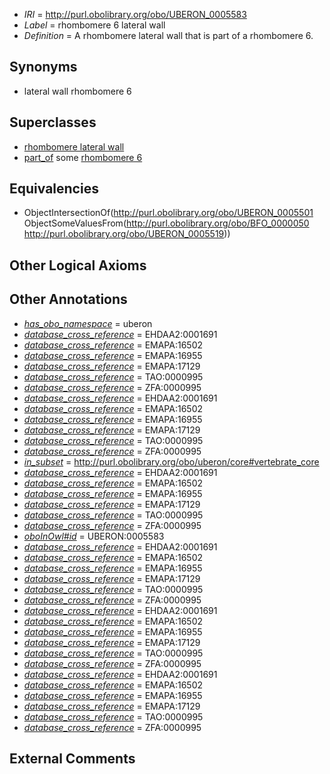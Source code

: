  * *IRI* = http://purl.obolibrary.org/obo/UBERON_0005583
 * *Label* = rhombomere 6 lateral wall
 * *Definition* = A rhombomere lateral wall that is part of a rhombomere 6.

## Synonyms

 * lateral wall rhombomere 6

## Superclasses

 * [rhombomere lateral wall](../../UBERON/01/UBERON_0005501.md)
 * [part_of](../../BFO/50/BFO_0000050.md) some [rhombomere 6](../../UBERON/19/UBERON_0005519.md)

## Equivalencies

 * ObjectIntersectionOf(<http://purl.obolibrary.org/obo/UBERON_0005501> ObjectSomeValuesFrom(<http://purl.obolibrary.org/obo/BFO_0000050> <http://purl.obolibrary.org/obo/UBERON_0005519>))

## Other Logical Axioms


## Other Annotations

 * *[has_obo_namespace](../../ce/oboInOwl#hasOBONamespace.md)* = uberon
 * *[database_cross_reference](../../ef/oboInOwl#hasDbXref.md)* = EHDAA2:0001691
 * *[database_cross_reference](../../ef/oboInOwl#hasDbXref.md)* = EMAPA:16502
 * *[database_cross_reference](../../ef/oboInOwl#hasDbXref.md)* = EMAPA:16955
 * *[database_cross_reference](../../ef/oboInOwl#hasDbXref.md)* = EMAPA:17129
 * *[database_cross_reference](../../ef/oboInOwl#hasDbXref.md)* = TAO:0000995
 * *[database_cross_reference](../../ef/oboInOwl#hasDbXref.md)* = ZFA:0000995
 * *[database_cross_reference](../../ef/oboInOwl#hasDbXref.md)* = EHDAA2:0001691
 * *[database_cross_reference](../../ef/oboInOwl#hasDbXref.md)* = EMAPA:16502
 * *[database_cross_reference](../../ef/oboInOwl#hasDbXref.md)* = EMAPA:16955
 * *[database_cross_reference](../../ef/oboInOwl#hasDbXref.md)* = EMAPA:17129
 * *[database_cross_reference](../../ef/oboInOwl#hasDbXref.md)* = TAO:0000995
 * *[database_cross_reference](../../ef/oboInOwl#hasDbXref.md)* = ZFA:0000995
 * *[in_subset](../../et/oboInOwl#inSubset.md)* = http://purl.obolibrary.org/obo/uberon/core#vertebrate_core
 * *[database_cross_reference](../../ef/oboInOwl#hasDbXref.md)* = EHDAA2:0001691
 * *[database_cross_reference](../../ef/oboInOwl#hasDbXref.md)* = EMAPA:16502
 * *[database_cross_reference](../../ef/oboInOwl#hasDbXref.md)* = EMAPA:16955
 * *[database_cross_reference](../../ef/oboInOwl#hasDbXref.md)* = EMAPA:17129
 * *[database_cross_reference](../../ef/oboInOwl#hasDbXref.md)* = TAO:0000995
 * *[database_cross_reference](../../ef/oboInOwl#hasDbXref.md)* = ZFA:0000995
 * *[oboInOwl#id](../../id/oboInOwl#id.md)* = UBERON:0005583
 * *[database_cross_reference](../../ef/oboInOwl#hasDbXref.md)* = EHDAA2:0001691
 * *[database_cross_reference](../../ef/oboInOwl#hasDbXref.md)* = EMAPA:16502
 * *[database_cross_reference](../../ef/oboInOwl#hasDbXref.md)* = EMAPA:16955
 * *[database_cross_reference](../../ef/oboInOwl#hasDbXref.md)* = EMAPA:17129
 * *[database_cross_reference](../../ef/oboInOwl#hasDbXref.md)* = TAO:0000995
 * *[database_cross_reference](../../ef/oboInOwl#hasDbXref.md)* = ZFA:0000995
 * *[database_cross_reference](../../ef/oboInOwl#hasDbXref.md)* = EHDAA2:0001691
 * *[database_cross_reference](../../ef/oboInOwl#hasDbXref.md)* = EMAPA:16502
 * *[database_cross_reference](../../ef/oboInOwl#hasDbXref.md)* = EMAPA:16955
 * *[database_cross_reference](../../ef/oboInOwl#hasDbXref.md)* = EMAPA:17129
 * *[database_cross_reference](../../ef/oboInOwl#hasDbXref.md)* = TAO:0000995
 * *[database_cross_reference](../../ef/oboInOwl#hasDbXref.md)* = ZFA:0000995
 * *[database_cross_reference](../../ef/oboInOwl#hasDbXref.md)* = EHDAA2:0001691
 * *[database_cross_reference](../../ef/oboInOwl#hasDbXref.md)* = EMAPA:16502
 * *[database_cross_reference](../../ef/oboInOwl#hasDbXref.md)* = EMAPA:16955
 * *[database_cross_reference](../../ef/oboInOwl#hasDbXref.md)* = EMAPA:17129
 * *[database_cross_reference](../../ef/oboInOwl#hasDbXref.md)* = TAO:0000995
 * *[database_cross_reference](../../ef/oboInOwl#hasDbXref.md)* = ZFA:0000995

## External Comments

